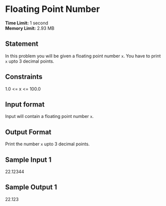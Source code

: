 # Floating Point Number

**Time Limit:** 1 second  
**Memory Limit:** 2.93 MB  

## Statement
In this problem you will be given a floating point number `x`. You have to print `x` upto 3 decimal points.

## Constraints
1.0 <= x <= 100.0

## Input format
Input will contain a floating point number `x`.

## Output Format
Print the number `x` upto 3 decimal points.

## Sample Input 1
22.12344

## Sample Output 1
22.123